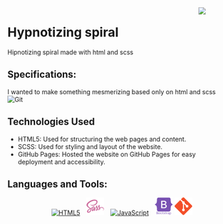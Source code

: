 <img align="right" src="https://media.giphy.com/media/du3J3cXyzhj75IOgvA/giphy.gif" width="75"/>

# Hypnotizing spiral
Hipnotizing spiral made with html and scss
## Specifications:
I wanted to make something mesmerizing based only on html and scss
<img src="outout1.png" title="spiral" alt="Git" width="800" height="400"/>
 

## Technologies Used
- HTML5: Used for structuring the web pages and content.
- SCSS: Used for styling and layout of the website.
- GitHub Pages: Hosted the website on GitHub Pages for easy deployment and accessibility.

## Languages and Tools:
<div align="center">  
 <a href="https://en.wikipedia.org/wiki/HTML5" target="_blank"><img style="margin: 10px" src="https://profilinator.rishav.dev/skills-assets/html5-original-wordmark.svg" alt="HTML5" height="50" /></a>
<img src="https://raw.githubusercontent.com/teamedwardforever/Readme-Generator/71f25dd8b98329b168142a6b782a107b75eab178/svg/Skills/Frontend/sass-original.svg" alt="Sass" width="40" height="40"/>
<a href="https://www.javascript.com/" target="_blank"><img style="margin: 10px" src="https://profilinator.rishav.dev/skills-assets/javascript-original.svg" alt="JavaScript" height="50" /></a>
<img src="https://raw.githubusercontent.com/teamedwardforever/Readme-Generator/71f25dd8b98329b168142a6b782a107b75eab178/svg/Skills/Frontend/bootstrap-plain-wordmark.svg" alt="Bootstrap" width="40" height="40"/>
<img src="https://github.com/devicons/devicon/blob/master/icons/git/git-original.svg" title="Git" alt="Git" width="40" height="40"/>
</div>